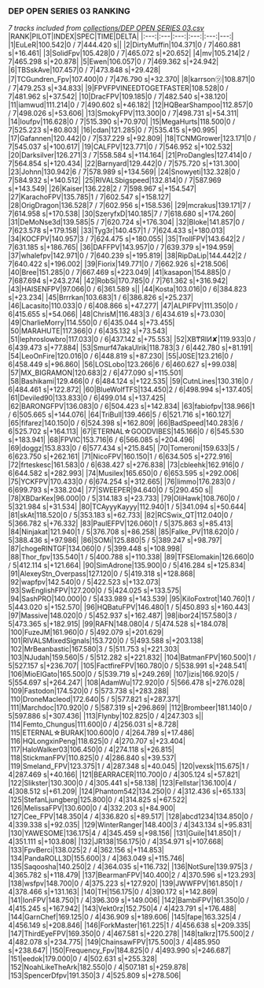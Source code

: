 ### DEP OPEN SERIES 03 RANKING
*7 tracks included from [collections/DEP OPEN SERIES 03.csv](/collections/DEP%20OPEN%20SERIES%2003.csv)*
|RANK|PILOT|INDEX|SPEC|TIME|DELTA|
|:---:|:---|:---:|:---:|:---:|---:|
|1|EuLeR|100.542|0 / 7|444.420 s||
|2|DirtyMuffin|104.371|0 / 7|460.881 s|+16.461|
|3|SolidFpv|105.428|0 / 7|465.072 s|+20.652|
|4|mv|105.214|2 / 7|465.298 s|+20.878|
|5|Ewen|106.057|0 / 7|469.362 s|+24.942|
|6|TBSskAve|107.457|0 / 7|473.848 s|+29.428|
|7|TCGundren_Fpv|107.400|0 / 7|476.790 s|+32.370|
|8|karrson㋡|108.871|0 / 7|479.253 s|+34.833|
|9|FPVFPVINEEDTOGETFASTER|108.528|0 / 7|481.962 s|+37.542|
|10|DracFPV|109.185|0 / 7|482.540 s|+38.120|
|11|iamwud|111.214|0 / 7|490.602 s|+46.182|
|12|HQBearShampoo|112.857|0 / 7|498.026 s|+53.606|
|13|SmokyFPV|113.300|0 / 7|498.731 s|+54.311|
|14|loufpv|116.628|0 / 7|515.390 s|+70.970|
|15|MegaHurts|118.500|0 / 7|525.223 s|+80.803|
|16|cdan|121.285|0 / 7|535.415 s|+90.995|
|17|Gafannen|120.442|0 / 7|537.229 s|+92.809|
|18|TCNMGrower|123.171|0 / 7|545.037 s|+100.617|
|19|CALFPV|123.771|0 / 7|546.952 s|+102.532|
|20|Darksilver|126.271|3 / 7|558.584 s|+114.164|
|21|ProDangles|127.414|0 / 7|564.854 s|+120.434|
|22|Barnyard|129.442|0 / 7|575.720 s|+131.300|
|23|Johnn|130.942|6 / 7|578.989 s|+134.569|
|24|Snowyeti|132.328|0 / 7|584.932 s|+140.512|
|25|RIVALSbigspeed|132.814|0 / 7|587.969 s|+143.549|
|26|Kaiser|136.228|2 / 7|598.967 s|+154.547|
|27|KarachoFPV|135.785|1 / 7|602.547 s|+158.127|
|28|OrigDragon|136.528|7 / 7|602.956 s|+158.536|
|29|mcrakus|139.171|7 / 7|614.958 s|+170.538|
|30|SzeryfxD|140.185|7 / 7|618.680 s|+174.260|
|31|DeMoNse3d|139.585|5 / 7|620.724 s|+176.304|
|32|Bloke|141.857|0 / 7|623.578 s|+179.158|
|33|Tyg3r|140.457|1 / 7|624.433 s|+180.013|
|34|KOCFPV|140.957|3 / 7|624.475 s|+180.055|
|35|TrollFPV|143.642|2 / 7|631.185 s|+186.765|
|36|DAFFPV|143.957|0 / 7|639.379 s|+194.959|
|37|whalefpv|142.971|0 / 7|640.239 s|+195.819|
|38|RipDaLip|144.442|2 / 7|640.422 s|+196.002|
|39|Fiorix|149.771|0 / 7|662.926 s|+218.506|
|40|Bree|151.285|0 / 7|667.469 s|+223.049|
|41|kasapon|154.885|0 / 7|687.694 s|+243.274|
|42|RobSi|170.785|0 / 7|761.362 s|+316.942|
|43|HAISENFPV|97.066|0 / 6|361.589 s||
|44|Kosta|103.016|0 / 6|384.823 s|+23.234|
|45|Brrrkan|103.683|1 / 6|386.826 s|+25.237|
|46|Lacasito|110.033|0 / 6|408.866 s|+47.277|
|47|ALPIFPV|111.350|0 / 6|415.655 s|+54.066|
|48|ChrisM|116.483|3 / 6|434.619 s|+73.030|
|49|CharlieMorry|114.550|0 / 6|435.044 s|+73.455|
|50|MARAHUTE|117.366|0 / 6|435.132 s|+73.543|
|51|lephroslowbro|117.033|0 / 6|437.142 s|+75.553|
|52|XB₸ЯIИ✘|119.933|0 / 6|439.473 s|+77.884|
|53|Smurf47akaUlrik|118.783|3 / 6|442.780 s|+81.191|
|54|LeoOnFire|120.016|0 / 6|448.819 s|+87.230|
|55|J0SE|123.216|0 / 6|458.449 s|+96.860|
|56|LOSLobo|123.266|6 / 6|460.627 s|+99.038|
|57|MX_BIGRAMON|120.683|2 / 6|477.090 s|+115.501|
|58|Bashikami|129.466|0 / 6|484.124 s|+122.535|
|59|CutnLines|130.316|0 / 6|484.461 s|+122.872|
|60|BlueWolfTFS|134.450|2 / 6|498.994 s|+137.405|
|61|Deviled90|133.833|0 / 6|499.014 s|+137.425|
|62|BARONGFPV|136.083|0 / 6|504.423 s|+142.834|
|63|fabiofpv|138.966|1 / 6|505.665 s|+144.076|
|64|TriBull|139.466|5 / 6|521.716 s|+160.127|
|65|fifarez|140.150|0 / 6|524.398 s|+162.809|
|66|BadSpeed|140.283|6 / 6|525.702 s|+164.113|
|67|ETERNAL☆GOODVIBES|145.166|0 / 6|545.530 s|+183.941|
|68|FPVlC|153.716|6 / 6|566.085 s|+204.496|
|69|doggz|153.833|0 / 6|577.434 s|+215.845|
|70|Tomeroni|159.633|5 / 6|623.750 s|+262.161|
|71|NicoFPV|160.150|1 / 6|634.505 s|+272.916|
|72|frteskesc|161.583|0 / 6|638.427 s|+276.838|
|73|cbleehk|162.916|0 / 6|644.582 s|+282.993|
|74|Musilex|165.650|0 / 6|653.595 s|+292.006|
|75|YCKFPV|170.433|0 / 6|674.254 s|+312.665|
|76|limmo|176.283|0 / 6|699.793 s|+338.204|
|77|SWEEPER|94.640|0 / 5|290.450 s||
|78|XBDarKex|96.000|0 / 5|314.183 s|+23.733|
|79|OliHawk|108.760|0 / 5|321.984 s|+31.534|
|80|TCAyyyKayyy|112.940|1 / 5|341.094 s|+50.644|
|81|skAt|118.520|0 / 5|353.183 s|+62.733|
|82|RCSwix_QT|112.040|0 / 5|366.782 s|+76.332|
|83|PaulEFPV|126.060|1 / 5|375.863 s|+85.413|
|84|Ninjakat|121.940|1 / 5|376.708 s|+86.258|
|85|Falke_PV|118.620|0 / 5|388.436 s|+97.986|
|86|SOMi|125.880|5 / 5|389.247 s|+98.797|
|87|chogeRINTGF|134.060|0 / 5|399.448 s|+108.998|
|88|Thor_fpv|135.540|1 / 5|400.788 s|+110.338|
|89|TFSElomakin|126.660|0 / 5|412.114 s|+121.664|
|90|SimAdrone|135.900|0 / 5|416.284 s|+125.834|
|91|AlexeyStn_Overpass|127.120|0 / 5|419.318 s|+128.868|
|92|wapfpv|142.540|0 / 5|422.523 s|+132.073|
|93|SwEnglishFPV|127.200|0 / 5|424.025 s|+133.575|
|94|SashPRO|140.000|0 / 5|433.989 s|+143.539|
|95|KiloFoxtrot|140.760|1 / 5|443.020 s|+152.570|
|96|HQBatuFPV|146.480|1 / 5|450.893 s|+160.443|
|97|Massive|148.020|0 / 5|452.937 s|+162.487|
|98|ibor24|157.580|3 / 5|473.365 s|+182.915|
|99|RAFN|148.080|4 / 5|474.528 s|+184.078|
|100|FuzeJM|161.960|0 / 5|492.079 s|+201.629|
|101|RIVALSMixedSignals|153.720|0 / 5|493.588 s|+203.138|
|102|MrBeanbastic|167.580|3 / 5|511.753 s|+221.303|
|103|NJudah|159.560|5 / 5|512.282 s|+221.832|
|104|BatmanFPV|160.500|1 / 5|527.157 s|+236.707|
|105|FactfireFPV|160.780|0 / 5|538.991 s|+248.541|
|106|MioElGato|165.500|0 / 5|539.719 s|+249.269|
|107|izis|166.920|5 / 5|554.697 s|+264.247|
|108|AdamWu|172.920|0 / 5|566.478 s|+276.028|
|109|Fastodon|174.520|0 / 5|573.738 s|+283.288|
|110|DroneMacleod|172.640|5 / 5|577.821 s|+287.371|
|111|Marchdoc|170.920|0 / 5|587.319 s|+296.869|
|112|Brombeer|181.140|0 / 5|597.886 s|+307.436|
|113|Flynby|102.825|0 / 4|247.303 s||
|114|Femto_Chungus|111.600|0 / 4|256.031 s|+8.728|
|115|ETERNAL☆BURAK|100.600|0 / 4|264.789 s|+17.486|
|116|HQLongxinPeng|118.625|0 / 4|270.707 s|+23.404|
|117|HaloWalker03|106.450|0 / 4|274.118 s|+26.815|
|118|StickmanFPV|110.825|0 / 4|286.840 s|+39.537|
|119|Smeland_FPV|123.375|1 / 4|287.348 s|+40.045|
|120|vexsk|115.675|1 / 4|287.469 s|+40.166|
|121|BEARRACER|110.700|0 / 4|305.124 s|+57.821|
|122|Slikster|130.300|0 / 4|305.441 s|+58.138|
|123|Fellstar|136.100|4 / 4|308.512 s|+61.209|
|124|Phantom542|134.250|0 / 4|312.436 s|+65.133|
|125|StefanLjungberg|125.800|0 / 4|314.825 s|+67.522|
|126|MelissaFPV|130.600|0 / 4|332.203 s|+84.900|
|127|Cee_FPV|148.350|4 / 4|336.820 s|+89.517|
|128|abcd1234|134.850|0 / 4|339.338 s|+92.035|
|129|WinterRanger|148.400|3 / 4|343.134 s|+95.831|
|130|YAWESOME|136.175|4 / 4|345.459 s|+98.156|
|131|Guile|141.850|1 / 4|351.111 s|+103.808|
|132|JR138|156.175|0 / 4|354.971 s|+107.668|
|133|FpvBerci|138.025|2 / 4|362.156 s|+114.853|
|134|PandaROLL3D|155.600|3 / 4|363.049 s|+115.746|
|135|Saqoosha|140.250|2 / 4|364.035 s|+116.732|
|136|NotSure|139.975|3 / 4|365.782 s|+118.479|
|137|BearmanFPV|140.400|2 / 4|370.596 s|+123.293|
|138|wsfpv|148.700|0 / 4|375.223 s|+127.920|
|139|JWWFPV|161.850|1 / 4|378.466 s|+131.163|
|140|TH|156.175|0 / 4|390.172 s|+142.869|
|141|IonFPV|148.750|1 / 4|396.309 s|+149.006|
|142|BambiFPV|161.350|0 / 4|415.245 s|+167.942|
|143|Vekt0rz|152.750|4 / 4|423.791 s|+176.488|
|144|GarnChef|169.125|0 / 4|436.909 s|+189.606|
|145|fape|163.325|4 / 4|456.149 s|+208.846|
|146|ForkMaster|161.225|1 / 4|456.638 s|+209.335|
|147|ThirdEyeFPV|169.350|0 / 4|467.581 s|+220.278|
|148|talkrz|175.500|2 / 4|482.078 s|+234.775|
|149|ChainsawFPV|175.500|3 / 4|485.950 s|+238.647|
|150|Frequency_Fpv|184.825|0 / 4|493.990 s|+246.687|
|151|eedok|179.000|0 / 4|502.631 s|+255.328|
|152|NoahLikeTheArk|182.550|0 / 4|507.181 s|+259.878|
|153|SpencerDfpv|191.350|3 / 4|525.809 s|+278.506|

